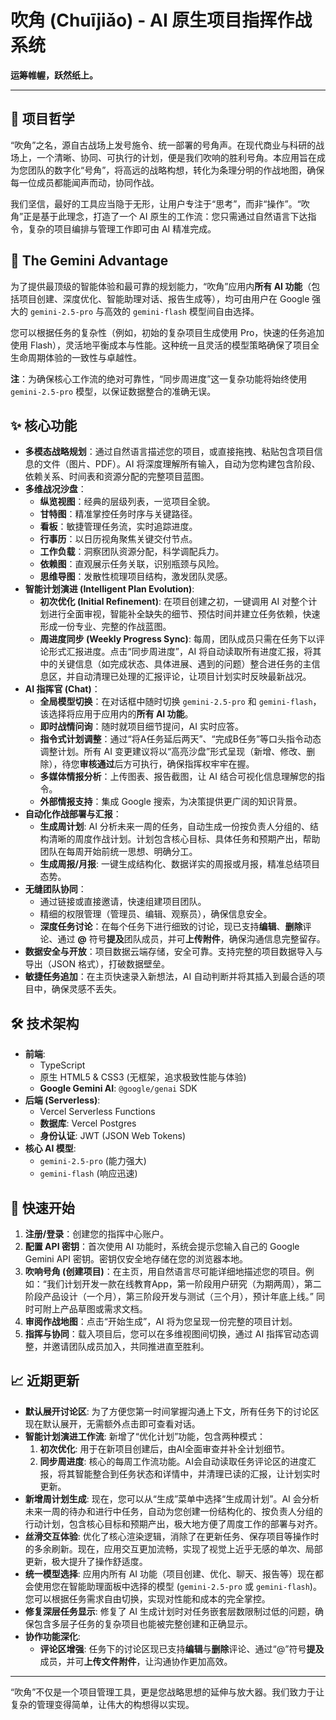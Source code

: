 # 吹角 (Chuījiǎo) - AI 原生项目指挥作战系统

**运筹帷幄，跃然纸上。**

---

## 📖 项目哲学

“吹角”之名，源自古战场上发号施令、统一部署的号角声。在现代商业与科研的战场上，一个清晰、协同、可执行的计划，便是我们吹响的胜利号角。本应用旨在成为您团队的数字化“号角”，将高远的战略构想，转化为条理分明的作战地图，确保每一位成员都能闻声而动，协同作战。

我们坚信，最好的工具应当隐于无形，让用户专注于“思考”，而非“操作”。“吹角”正是基于此理念，打造了一个 AI 原生的工作流：您只需通过自然语言下达指令，复杂的项目编排与管理工作即可由 AI 精准完成。

## 🚀 The Gemini Advantage

为了提供最顶级的智能体验和最可靠的规划能力，“吹角”应用内**所有 AI 功能**（包括项目创建、深度优化、智能助理对话、报告生成等），均可由用户在 Google 强大的 `gemini-2.5-pro` 与高效的 `gemini-flash` 模型间自由选择。

您可以根据任务的复杂性（例如，初始的复杂项目生成使用 Pro，快速的任务追加使用 Flash），灵活地平衡成本与性能。这种统一且灵活的模型策略确保了项目全生命周期体验的一致性与卓越性。

**注**：为确保核心工作流的绝对可靠性，“同步周进度”这一复杂功能将始终使用 `gemini-2.5-pro` 模型，以保证数据整合的准确无误。

## ✨ 核心功能

-   **多模态战略规划**：通过自然语言描述您的项目，或直接拖拽、粘贴包含项目信息的文件（图片、PDF）。AI 将深度理解所有输入，自动为您构建包含阶段、依赖关系、时间表和资源分配的完整项目蓝图。
-   **多维战况沙盘**：
    -   **纵览视图**：经典的层级列表，一览项目全貌。
    -   **甘特图**：精准掌控任务时序与关键路径。
    -   **看板**：敏捷管理任务流，实时追踪进度。
    -   **行事历**：以日历视角聚焦关键交付节点。
    -   **工作负载**：洞察团队资源分配，科学调配兵力。
    -   **依赖图**：直观展示任务关联，识别瓶颈与风险。
    -   **思维导图**：发散性梳理项目结构，激发团队灵感。
-   **智能计划演进 (Intelligent Plan Evolution)**:
    -   **初次优化 (Initial Refinement)**: 在项目创建之初，一键调用 AI 对整个计划进行全面审视，智能补全缺失的细节、预估时间并建立任务依赖，快速形成一份专业、完整的作战蓝图。
    -   **周进度同步 (Weekly Progress Sync)**: 每周，团队成员只需在任务下以评论形式汇报进度。点击“同步周进度”，AI 将自动读取所有进度汇报，将其中的关键信息（如完成状态、具体进展、遇到的问题）整合进任务的主信息区，并自动清理已处理的汇报评论，让项目计划实时反映最新战况。
-   **AI 指挥官 (Chat)**：
    -   **全局模型切换**：在对话框中随时切换 `gemini-2.5-pro` 和 `gemini-flash`，该选择将应用于应用内的**所有 AI 功能**。
    -   **即时战情问询**：随时就项目细节提问，AI 实时应答。
    -   **指令式计划调整**：通过“将A任务延后两天”、“完成B任务”等口头指令动态调整计划。所有 AI 变更建议将以“高亮沙盘”形式呈现（新增、修改、删除），待您**审核通过**后方可执行，确保指挥权牢牢在握。
    -   **多媒体情报分析**：上传图表、报告截图，让 AI 结合可视化信息理解您的指令。
    -   **外部情报支持**：集成 Google 搜索，为决策提供更广阔的知识背景。
-   **自动化作战部署与汇报**：
    -   **生成周计划**: AI 分析未来一周的任务，自动生成一份按负责人分组的、结构清晰的周度作战计划。计划包含核心目标、具体任务和预期产出，帮助团队在每周开始前统一思想、明确分工。
    -   **生成周报/月报**: 一键生成结构化、数据详实的周报或月报，精准总结项目态势。
-   **无缝团队协同**：
    -   通过链接或直接邀请，快速组建项目团队。
    -   精细的权限管理（管理员、编辑、观察员），确保信息安全。
    -   **深度任务讨论**：在每个任务下进行细致的讨论，现已支持**编辑**、**删除**评论、通过 **@** 符号**提及**团队成员，并可**上传附件**，确保沟通信息完整留存。
-   **数据安全与开放**：项目数据云端存储，安全可靠。支持完整的项目数据导入与导出（JSON 格式），打破数据壁垒。
-   **敏捷任务追加**：在主页快速录入新想法，AI 自动判断并将其插入到最合适的项目中，确保灵感不丢失。

## 🛠️ 技术架构

-   **前端**:
    -   TypeScript
    -   原生 HTML5 & CSS3 (无框架，追求极致性能与体验)
    -   **Google Gemini AI**: `@google/genai` SDK
-   **后端 (Serverless)**:
    -   Vercel Serverless Functions
    -   **数据库**: Vercel Postgres
    -   **身份认证**: JWT (JSON Web Tokens)
-   **核心 AI 模型**:
    -   `gemini-2.5-pro` (能力强大)
    -   `gemini-flash` (响应迅速)

## 🎯 快速开始

1.  **注册/登录**：创建您的指挥中心账户。
2.  **配置 API 密钥**：首次使用 AI 功能时，系统会提示您输入自己的 Google Gemini API 密钥。密钥仅安全地存储在您的浏览器本地。
3.  **吹响号角 (创建项目)**：在主页，用自然语言尽可能详细地描述您的项目。例如：“我们计划开发一款在线教育App，第一阶段用户研究（为期两周），第二阶段产品设计（一个月），第三阶段开发与测试（三个月），预计年底上线。” 同时可附上产品草图或需求文档。
4.  **审阅作战地图**：点击“开始生成”，AI 将为您呈现一份完整的项目计划。
5.  **指挥与协同**：载入项目后，您可以在多维视图间切换，通过 AI 指挥官动态调整，并邀请团队成员加入，共同推进直至胜利。

## 📈 近期更新

-   **默认展开讨论区**: 为了方便您第一时间掌握沟通上下文，所有任务下的讨论区现在默认展开，无需额外点击即可查看对话。
-   **智能计划演进工作流**: 新增了“优化计划”功能，包含两种模式：
    1.  **初次优化**: 用于在新项目创建后，由AI全面审查并补全计划细节。
    2.  **同步周进度**: 核心的每周工作流功能。AI会自动读取任务评论区的进度汇报，将其智能整合到任务状态和详情中，并清理已读的汇报，让计划实时更新。
-   **新增周计划生成**: 现在，您可以从“生成”菜单中选择“生成周计划”。AI 会分析未来一周的待办和进行中任务，自动为您创建一份结构化的、按负责人分组的行动计划，包含核心目标和预期产出，极大地方便了周度工作的部署与对齐。
-   **丝滑交互体验**: 优化了核心渲染逻辑，消除了在更新任务、保存项目等操作时的多余刷新。现在，应用交互更加流畅，实现了视觉上近乎无感的单次、局部更新，极大提升了操作舒适度。
-   **统一模型选择**: 应用内所有 AI 功能（项目创建、优化、聊天、报告等）现在都会使用您在智能助理面板中选择的模型 (`gemini-2.5-pro` 或 `gemini-flash`)。您可以根据任务需求自由切换，实现对性能和成本的完全掌控。
-   **修复深层任务显示**: 修复了 AI 生成计划时对任务嵌套层数限制过低的问题，确保包含多层子任务的复杂项目也能被完整创建和正确显示。
-   **协作功能深化**:
    -   **评论区增强**: 任务下的讨论区现已支持**编辑**与**删除**评论、通过“@”符号**提及**成员，并可**上传文件附件**，让沟通协作更加高效。

---

“吹角”不仅是一个项目管理工具，更是您战略思想的延伸与放大器。我们致力于让复杂的管理变得简单，让伟大的构想得以实现。